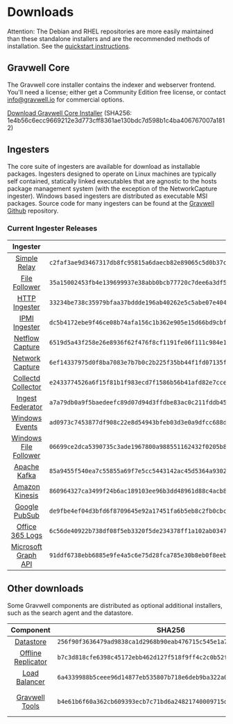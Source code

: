 # Downloads

Attention: The Debian and RHEL repositories are more easily maintained than these standalone installers and are the recommended methods of installation. See the [quickstart instructions](#!quickstart/quickstart.md).

## Gravwell Core

The Gravwell core installer contains the indexer and webserver frontend. You'll need a license; either get a Community Edition free license, or contact info@gravwell.io for commercial options.

[Download Gravwell Core Installer](https://update.gravwell.io/archive/5.0.5/installers/gravwell_5.0.5.sh) (SHA256: 1e4b56c6ecc9669212e3d773cff8361ae130bdc7d598b1c4ba406767007a1812)

## Ingesters

The core suite of ingesters are available for download as installable packages.  Ingesters designed to operate on Linux machines are typically self contained, statically linked executables that are agnostic to the hosts package management system (with the exception of the NetworkCapture ingester).  Windows based ingesters are distributed as executable MSI packages.  Source code for many ingesters can be found at the [Gravwell Github](https://github.com/gravwell/gravwell/tree/master/ingesters) repository.

### Current Ingester Releases
| Ingester | SHA256 | More Info |
|:--------:|-------:|----------:|
| [Simple Relay](https://update.gravwell.io/archive/5.0.5/installers/gravwell_simple_relay_installer_5.0.5.sh) | ``c2faf3ae9d3467317db8fc95815a6daecb82e89065c5d0b37cc56d6e0553dc78`` | [Documentation](#!ingesters/ingesters.md#Simple_Relay)|
| [File Follower](https://update.gravwell.io/archive/5.0.5/installers/gravwell_file_follow_installer_5.0.5.sh) | ``35a15002453fb4e139699937e38abb0bcb77720c7dee6a3df5ad23d334b830fc`` | [Documentation](#!ingesters/ingesters.md#File_Follower) |
| [HTTP Ingester](https://update.gravwell.io/archive/5.0.5/installers/gravwell_http_ingester_installer_5.0.5.sh) | ``33234be738c35979bfaa37bddde196ab40262e5c5abe07e40404a4dabc007462`` | [Documentation](#!ingesters/ingesters.md#HTTP_POST) |
| [IPMI Ingester](https://update.gravwell.io/archive/5.0.5/installers/gravwell_ipmi_installer_5.0.5.sh) | ``dc5b4172ebe9f46ce08b74afa156c1b362e905e15d66bd9cbf68a90863cbff96`` | [Documentation](#!ingesters/ingesters.md#IPMI_Ingester)|
| [Netflow Capture](http://update.gravwell.io/archive/5.0.5/installers/gravwell_netflow_capture_installer_5.0.5.sh) | ``6519d5a43f258e26e8936f62f476f8cf1191fe06f111c984e165bb6eb9e47e5e`` | [Documentation](#!ingesters/ingesters.md#Netflow_Ingester) |
| [Network Capture](https://update.gravwell.io/archive/5.0.5/installers/gravwell_network_capture_installer_5.0.5.sh) | ``6ef14337975d0f8ba7083e7b7b0c2b225f35bb44f1fd07135fcaa456d4f0ac97`` | [Documentation](#!ingesters/ingesters.md#Network_Ingester) |
| [Collectd Collector](https://update.gravwell.io/archive/5.0.5/installers/gravwell_collectd_installer_5.0.5.sh) | ``e2433774526a6f15f81b1f983ecd7f1586b56b41afd82e7cce9733a10969b5be`` | [Documentation](#!ingesters/ingesters.md#collectd) |
| [Ingest Federator](https://update.gravwell.io/archive/5.0.5/installers/gravwell_federator_installer_5.0.5.sh) | ``a7a79db0a9f5baedeefc89d07d94d3ffdbe83ac0c211fddb45327a2f3e361633`` | [Documentation](#!ingesters/ingesters.md#Federator_Ingester) |
| [Windows Events](https://update.gravwell.io/archive/5.0.5/installers/gravwell_win_events_5.0.5.msi) | ``ad0973c7453877df908c22e8d54943bfeb03d3e0a9dfcc688d374cfb2be2ac3a`` | [Documentation](#!ingesters/ingesters.md#Windows_Event_Service) |
| [Windows File Follower](https://update.gravwell.io/archive/5.0.5/installers/gravwell_file_follow_5.0.5.msi) | ``06699ce2dca5390735c3ade1967800a988551162432f0205b8fc7afb36afc8b2`` | [Documentation](#!ingesters/ingesters.md#File_Follower) |
| [Apache Kafka](https://update.gravwell.io/archive/5.0.5/installers/gravwell_kafka_installer_5.0.5.sh) | ``85a9455f540ea7c55855a69f7e5cc5443142ac45d5364a9302d49401f1b220ce`` | [Documentation](#!ingesters/ingesters.md#Kafka)|
| [Amazon Kinesis](https://update.gravwell.io/archive/5.0.5/installers/gravwell_kinesis_ingest_installer_5.0.5.sh) | ``860964327ca3499f24b6ac189103ee96b3dd48961d88c4acb82b8ae8477734c5`` | [Documentation](#!ingesters/ingesters.md#Kinesis_Ingester)|
| [Google PubSub](https://update.gravwell.io/archive/5.0.5/installers/gravwell_pubsub_ingest_installer_5.0.5.sh) | ``de9fbe4ef04d3bfd6f8709645e92a17451fa6b5eb8c2fb0cbc42fc6f55f55f3f`` | [Documentation](#!ingesters/ingesters.md#GCP_PubSub)|
| [Office 365 Logs](https://update.gravwell.io/archive/5.0.5/installers/gravwell_o365_installer_5.0.5.sh) | ``6c56de40922b738df08f5eb3320f5de234378ff1a102ab0347b19d4c1fa31155`` | [Documentation](#!ingesters/ingesters.md#Office_365_Log_Ingester)|
| [Microsoft Graph API](https://update.gravwell.io/archive/5.0.5/installers/gravwell_msgraph_installer_5.0.5.sh) | ``91ddf6738ebb6885e9fe4a5c6e75d28fca785e30b8eb0f8eebd429ce51f328f1`` | [Documentation](#!ingesters/ingesters.md#Microsoft_Graph_API_Ingester)|

## Other downloads

Some Gravwell components are distributed as optional additional installers, such as the search agent and the datastore.

| Component | SHA256 | More Info |
|:---------:|:------:|----------|
| [Datastore](https://update.gravwell.io/archive/5.0.5/installers/gravwell_datastore_installer_5.0.5.sh) | ``256f90f3636479ad9838ca1d2968b90eab476715c545e1a7100d9e046547395f`` | [Documentation](#!distributed/frontend.md) |
| [Offline Replicator](https://update.gravwell.io/archive/5.0.5/installers/gravwell_offline_replication_installer_5.0.5.sh) | ``b7c3d818cfe6398c45172ebb462d127f518f9ff4c2c0b52f1dfc5883486d374c`` | [Documentation](#!configuration/replication.md) |
| [Load Balancer](https://update.gravwell.io/archive/5.0.5/installers/gravwell_loadbalancer_installer_5.0.5.sh) | ``6a4339988b5ceee96d14877eb535807b718e6deb9ba322a0403cb3292dec38b9`` | |
| [Gravwell Tools](https://update.gravwell.io/archive/5.0.5/installers/gravwell_tools_5.0.5.sh) | ``b4e61b6f60a362cb609393ecb7c71bd6a24821740009715d41fa0929bb7b6fe5`` | Additional tools, including [migrate](#!/migrate/migrate.md) |
